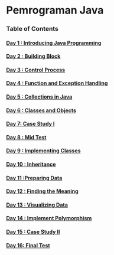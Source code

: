 # Pemrograman Java

### Table of Contents

#### [Day    1 : Introducing Java Programming](./1_Intro_Java.ipynb)
#### [Day    2 : Building Block](./2_BuildingBlock.ipynb)
#### [Day    3 : Control Process](./3_ControlProcess.ipynb)
#### [Day    4 : Function and Exception Handling](./4_FunctionException.ipynb)
#### [Day    5 : Collections in Java ](./5_CollectionsJava.ipynb)
#### [Day    6 : Classes and Objects](./6_ClassesObjects.ipynb)
#### [Day    7:  Case Study I](./README.md)
#### [Day    8 : Mid Test](./README.md)
#### [Day    9 : Implementing Classes](./README.md)
#### [Day  10 : Inheritance](./README.md)
#### [Day  11 :Preparing Data](./README.md)
#### [Day  12 : Finding the Meaning](./README.md)
#### [Day  13 : Visualizing Data](./README.md)
#### [Day  14 : Implement Polymorphism](./README.md)
#### [Day  15 : Case Study II](./README.md)
#### [Day  16:  Final Test](./README.md)

